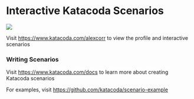 # Interactive Katacoda Scenarios

[![](http://shields.katacoda.com/katacoda/alexcorr/count.svg)](https://www.katacoda.com/alexcorr "Get your profile on Katacoda.com")

Visit https://www.katacoda.com/alexcorr to view the profile and interactive scenarios

### Writing Scenarios
Visit https://www.katacoda.com/docs to learn more about creating Katacoda scenarios

For examples, visit https://github.com/katacoda/scenario-example
